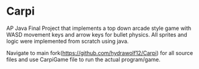 # Carpi
AP Java Final Project that implements a top down arcade style game with WASD movement keys and arrow keys for bullet physics.
All sprites and logic were implemented from scratch using java.

Navigate to main fork(https://github.com/hydrawolf12/Carpi) for all source files and use CarpiGame file to run the actual program/game.
